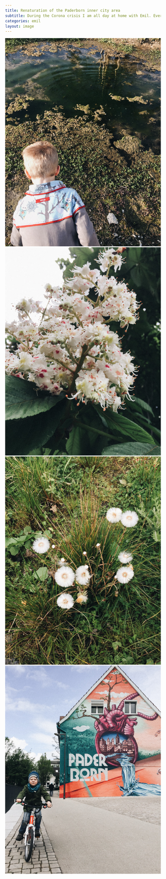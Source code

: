 ```yaml
---
title: Renaturation of the Paderborn inner city area
subtitle: During the Corona crisis I am all day at home with Emil. Every now and then we have to breakout for a little excursion. We´ve come to enjoy the newly re-naturated area in the midst of Paderborn. Emil is jumping from pond to pond and finding secret items. The new design makes this a place to calm down. We appreciate it!
categories: emil
layout: image
---
```

<div class="breakout">
<img alt="Emil from the back, while looking into a pond" src="/i/IMG_0897.jpg" />

<section class="x-12">
<img class="md:xx-6 mrt-3" alt="Chestnut Blossoms" src="/i/IMG_0961.jpg" />
<img class="md:xx-6 mrt-3" alt="Dandelion" src="/i/IMG_0963.jpg" />
</section>

<img class="mrt-3" alt="Emil riding his bike" src="/i/IMG_0969.jpg" />
</div>

